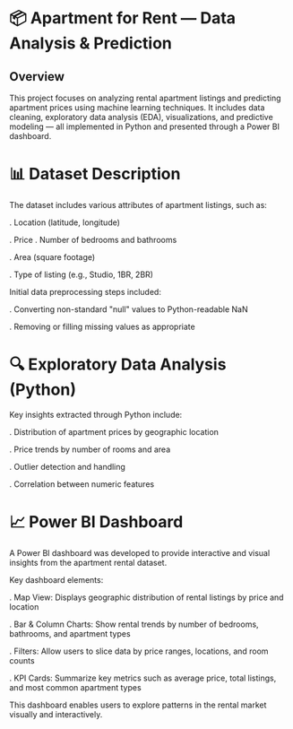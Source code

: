 # 📦 Apartment for Rent — Data Analysis & Prediction
## Overview
This project focuses on analyzing rental apartment listings and predicting apartment prices using machine learning techniques. It includes data cleaning, exploratory data analysis (EDA), visualizations, and predictive modeling — all implemented in Python and presented through a Power BI dashboard.

# 📊 Dataset Description
The dataset includes various attributes of apartment listings, such as:

. Location (latitude, longitude)

. Price
. Number of bedrooms and bathrooms

. Area (square footage)

. Type of listing (e.g., Studio, 1BR, 2BR)

Initial data preprocessing steps included:

. Converting non-standard "null" values to Python-readable NaN

. Removing or filling missing values as appropriate

# 🔍 Exploratory Data Analysis (Python)
Key insights extracted through Python include:

. Distribution of apartment prices by geographic location

. Price trends by number of rooms and area

. Outlier detection and handling

. Correlation between numeric features

# 📈 Power BI Dashboard
A Power BI dashboard was developed to provide interactive and visual insights from the apartment rental dataset.

Key dashboard elements:

. Map View: Displays geographic distribution of rental listings by price and location

. Bar & Column Charts: Show rental trends by number of bedrooms, bathrooms, and apartment types

. Filters: Allow users to slice data by price ranges, locations, and room counts

. KPI Cards: Summarize key metrics such as average price, total listings, and most common apartment types

This dashboard enables users to explore patterns in the rental market visually and interactively.
